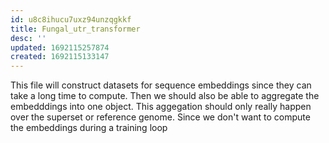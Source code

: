 ```yaml
---
id: u8c8ihucu7uxz94unzqgkkf
title: Fungal_utr_transformer
desc: ''
updated: 1692115257874
created: 1692115133147
---
```

This file will construct datasets for sequence embeddings since they can take a long time to compute. Then we should also be able to aggregate the embedddings into one object. This aggegation should only really happen over the superset or reference genome. Since we don't want to compute the embeddings during a training loop